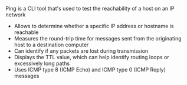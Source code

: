 Ping is a CLI tool that's used to test the reachability of a host on an IP network

* Allows to determine whether a specific IP address or hostname is reachable
* Measures the round-trip time for messages sent from the originating host to a destination computer
* Can identify if any packets are lost during transmission
* Displays the TTL value, which can help identify routing loops or excessively long paths
* Uses ICMP type 8 (ICMP Echo) and ICMP type 0 (ICMP Reply) messages
